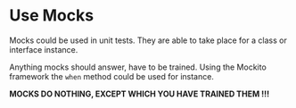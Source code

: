 # Use Mocks

Mocks could be used in unit tests. They are able to take place for a class or interface instance.

Anything mocks should answer, have to be trained. Using the Mockito framework the `when` method could be used for instance.

**MOCKS DO NOTHING, EXCEPT WHICH YOU HAVE TRAINED THEM !!!**

